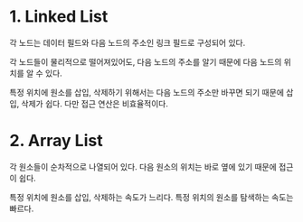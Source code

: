 # 1. Linked List

각 노드는 데이터 필드와 다음 노드의 주소인 링크 필드로 구성되어 있다.

각 노드들이 물리적으로 떨어져있어도, 다음 노드의 주소를 알기 때문에 다음 노드의 위치를 알 수 있다.

특정 위치에 원소를 삽입, 삭제하기 위해서는 다음 노드의 주소만 바꾸면 되기 때문에 삽입, 삭제가 쉽다. 다만 접근 연산은 비효율적이다.

# 2. Array List

각 원소들이 순차적으로 나열되어 있다.
다음 원소의 위치는 바로 옆에 있기 때문에 접근이 쉽다.

특정 위치에 원소를 삽입, 삭제하는 속도가 느리다. 특정 위치의 원소를 탐색하는 속도는 빠르다.
